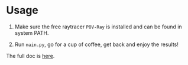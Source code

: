 # Usage

1. Make sure the free raytracer `POV-Ray` is installed and can be found in system PATH.

2. Run `main.py`, go for a cup of coffee, get back and enjoy the results!

The full doc is [here](https://neozhaoliang.github.io/polytopes/).

